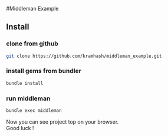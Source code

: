 #Middleman Example

## Install

### clone from github

```bash
git clone https://github.com/kramhash/middleman_example.git
```

### install gems from bundler
```bash
bundle install
```

### run middleman
```bash
bundle exec middleman
```

Now you can see project top on your browser.  
Good luck !
